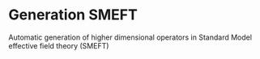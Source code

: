 # Generation SMEFT
Automatic generation of higher dimensional operators in Standard Model effective field theory (SMEFT)
